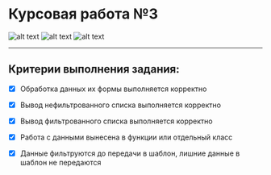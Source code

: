 # Курсовая работа №3

![alt text](https://img.shields.io/badge/Python-v3.10.6-blue?style=for-the-badge&logo=appveyor "Python")
![alt text](https://img.shields.io/badge/Flask-v2.2.2-green?style=for-the-badge&logo=appveyor "Flask")
![alt text](https://img.shields.io/badge/Jinja2-v3.1.2-yellow?style=for-the-badge&logo=appveyor "Jinja2")
<hr>


## Критерии выполнения задания:

- [x]  Обработка данных их формы выполняется корректно
- [x]  Вывод нефильтрованного списка выполняется корректно
- [x]  Вывод фильтрованного списка выполняется корректно
- [x]  Работа с данными вынесена в функции или отдельный класс
- [x]  Данные фильтруются до передачи в шаблон, лишние данные в шаблон не передаются

